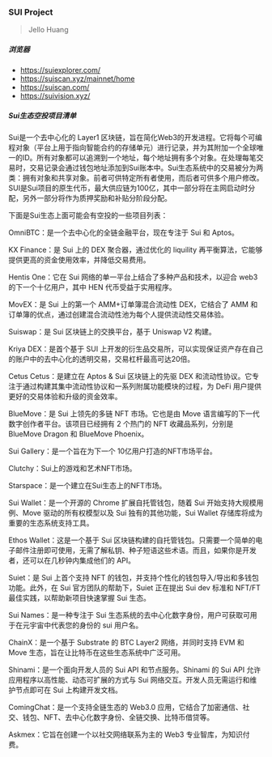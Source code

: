 ### SUI Project

> Jello Huang







##### 浏览器

* https://suiexplorer.com/
* https://suiscan.xyz/mainnet/home
* https://suiscan.com/
* https://suivision.xyz/






##### Sui生态空投项目清单

Sui是一个去中心化的 Layer1 区块链，旨在简化Web3的开发进程。它将每个可编程对象（平台上用于指向智能合约的存储单元）进行记录，并为其附加一个全球唯一的ID。所有对象都可以追溯到一个地址，每个地址拥有多个对象。在处理每笔交易时，交易记录会通过钱包地址添加到Sui账本中。Sui生态系统中的交易被分为两类：拥有对象和共享对象。前者可供特定所有者使用，而后者可供多个用户修改。SUI是Sui项目的原生代币，最大供应链为100亿，其中一部分将在主网启动时分配，另外一部分将作为质押奖励和补贴分阶段分配。

下面是Sui生态上面可能会有空投的一些项目列表：

OmniBTC：是一个去中心化的全链金融平台，现在专注于 Sui 和 Aptos。

KX Finance：是 Sui 上的 DEX 聚合器，通过优化的 liquility 再平衡算法，它能够提供更高的资金使用效率，并降低交易费用。

Hentis One：它在 Sui 网络的单一平台上结合了多种产品和技术，以迎合 web3 的下一个十亿用户，其中 HEN 代币受益于实用程序。

MovEX：是 Sui 上的第一个 AMM+订单簿混合流动性 DEX，它结合了 AMM 和订单簿的优点，通过创建混合流动性池为每个人提供流动性交易体验。

Suiswap：是 Sui 区块链上的交换平台，基于 Uniswap V2 构建。

Kriya DEX：是首个基于 SUI 上开发的衍生品交易所，可以实现保证资产存在自己的账户中的去中心化的透明交易，交易杠杆最高可达20倍。

Cetus Cetus：是建立在 Aptos & Sui 区块链上的先驱 DEX 和流动性协议。它专注于通过构建其集中流动性协议和一系列附属功能模块的过程，为 DeFi 用户提供更好的交易体验和升级的资金效率。

BlueMove：是 Sui 上领先的多链 NFT 市场。它也是由 Move 语言编写的下一代数字创作者平台。该项目已经拥有 2 个热门的 NFT 收藏品系列，分别是BlueMove Dragon 和 BlueMove Phoenix。

Sui Gallery：是一个旨在为下一个 10亿用户打造的NFT市场平台。

Clutchy：Sui上的游戏和艺术NFT市场。

Starspace：是一个建立在Sui生态上的NFT市场。

Sui Wallet：是一个开源的 Chrome 扩展自托管钱包，随着 Sui 开始支持大规模用例、Move 驱动的所有权模型以及 Sui 独有的其他功能，Sui Wallet 存储库将成为重要的生态系统支持工具。

Ethos Wallet：这是一个基于 Sui 区块链构建的自托管钱包。只需要一个简单的电子邮件注册即可使用，无需了解私钥、种子短语这些术语。而且，如果你是开发者，还可以在几秒钟内集成他们的 API。

Suiet：是 Sui 上首个支持 NFT 的钱包，并支持个性化的钱包导入/导出和多钱包功能。此外，在 Sui 官方团队的帮助下，Suiet 正在提出 Sui dev 标准和 NFT/FT 最佳实践，以帮助新项目快速掌握 Sui 生态。

Sui Names：是一种专注于 Sui 生态系统的去中心化数字身份，用户可获取可用于在元宇宙中代表您的身份的 sui 用户名。

ChainX：是一个基于 Substrate 的 BTC Layer2 网络，并同时支持 EVM 和 Move 生态，旨在让比特币在这些生态系统中广泛可用。

Shinami：是一个面向开发人员的 Sui API 和节点服务。Shinami 的 Sui API 允许应用程序以高性能、动态可扩展的方式与 Sui 网络交互。开发人员无需运行和维护节点即可在 Sui 上构建开发文档。

ComingChat：是一个支持全链生态的 Web3.0 应用，它结合了加密通信、社交、钱包、NFT、去中心化数字身份、全链交换、比特币借贷等。

Askmex：它旨在创建一个以社交网络联系为主的 Web3 专业智库，为知识付费。
